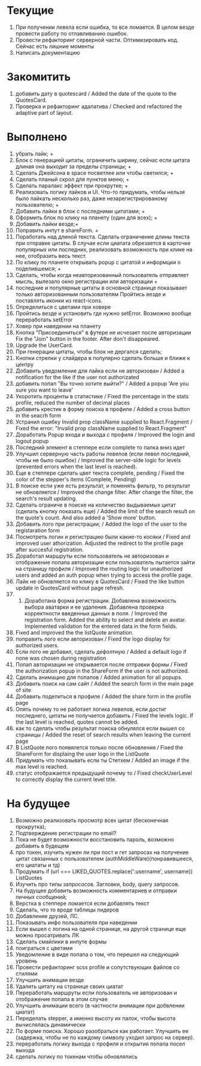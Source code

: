 # Текущие

1. При получении левела если ошибка, то все ломается. В целом везде провести работу по отлавливанию ошибок.
2. Провести рефакторинг серверной части. Оптимизировать код. Сейчас есть лишние моменты
3. Написать документацию


# Закомитить

1. добавить дату в quotescard / Added the date of the quote to the QuotesCard.
2. Проверка и рефакторинг адапатива / Checked and refactored the adaptive part of layout.

# Выполнено

1. убрать лайк; +
2. Блок с генерацией цитаты, ограничить ширину, сейчас если цитата длиная она выходит за пределы страницы; +
3. Сделать Джейсона в space посветлее или чтобы светился; +
4. Сделать планый скрол для пунктов меню; +
5. Сделать паралакс эффект при прокрутке; +
6. Реализовать логику лайков и UI. Что-то придумать, чтобы нельзя было лайкать несколько раз, даже незарегистрированому пользователю; +
7. Добавить лайки в блок с последними цитатами; +
8. Оформить блок по клику на планету (один для всех); +
9. Добавить лайки везде;+
10. Поправить инпут в shareForm. +
11. Поработать над длиной текста. Сделать ограничение длины текста при отправке цитаты. В случае если циатата обрезается в карточке популярных или последних, реализовать возможность при клике на нее, отобразить весь текст.
12. По клику по планете открывать popup с цитатой и информции о поделившемся; +
13. Сделать, чтобы когда неавторизованный пользователь отправляет мысль, вылезало окно регистрации или авторизации +
14. последние и популярные цитаты в основной странице показывает только авторизованным пользователям
    Пройтись везде и поставлять иконки из react-icons.
15. Определиться с цветами при ховере
16. Пройтись везде и установить где нужно setError. Возможно вообще переработать setError
17. Ховер при наведении на планету
18. Кнопка "Присоединиться" в футере не исчезает после авторизации Fix the "Join" button in the footer. After don't disappeared.
19. Upgrade the UserCard.
20. При генерации цитаты, чтобы блок не дергался сделать;
21. Кнопки стрелки у слайдера в популярно сделать больше и ближе к центру
22. Добавить уведомление для лайка если не авторизован / Added a notification for the like if the user not authorizated
23. добавить попап "Вы точно хотите выйти?" / Added a popup 'Are you sure you want to leave'
24. Укоротить проценты в статистике / Fixed the percentage in the stats profile, reduced the number of decimal places
25. добавить крестик в форму поиска в профиле / Added a cross button in the seacrh form
26. Устранил ошибку Invalid prop className supplied to React.Fragment / Fixed the error: "Invalid prop className supplied to React.Fragment"
27. Доработать Popup входа и выхода с профиля / Improved the login and logout popup
28. Последний элемент в степпере если complete то палка вниз идет
29. Улучшил серверную часть работы левелов (если левел последний, чтобы не было ошибок) / Improved the server-side logic for levels (prevented errors when the last level is reached).
30. Еще в степпере сделать цвет текста complete, pending / Fixed the color of the stepper's items (Complete, Pending)
31. В поиске если уже есть результат, и поменять фильтр, то результат не обновляется / Improved the change filter. After change the filter, the search's result updating.
32. Сделать ограниче в поиске на количество выдываемых цитат (сделать кнопку показать еще) / Added the limit of the search result on the quote's count. And also added a 'Show more' button.
33. Добавить лого при регистрации; / Added the logo of the user to the registaration form
34. Посмотреть логин и регистрацию были какие-то косяки / Fixed and improved user athorization. Adjusted the redirect to the profile page after succesful registration.
35. Доработал маршруты если пользователь не авторизован и отображение попапа авторизации если пользователь пытается зайти на страницу профиля / Improved the routing logic for unauthorized users and added an auth popup when trying to access the profile page.
36. Лайк не обновляется по клику в QuotesCard / Fixed the like button update in QuotesCard without page refresh.
37. 1. Доработана форма регистрации. Добавлена возможность выбора аватарки и ее удаления. Добавлена проверка корректности введенных данных в поля. / Improved the registration form. Added the ability to select and delete an avatar. Implemented validation for the entered data in the form fields.
38. Fixed and improved the the listQuote animation.
39. поправить лого если авторизован / Fixed the logo display for authorized users.
40. Если лого не добавил, сделать дефолтную / Added a default logo if none was chosen during registration
41. Попап авторизации не открывается после отправки формы / Fixed the authorization popup in the ShareForm if the user is not authorized.
42. Сделать анимацию для попапов / Added animation for all popups.
43. Добавить поиск на сам сайт / Added the search form in the main page of site
44. Добавить поделиться в профиле / Added the share form in the profile page
45. Опять почему то не работает логика левелов, если достиг последнего, цитаты не получается добавить / Fixed the levels logic. If the last level is reached, quotes cannot be added.
46. как то сделать чтобы результат поиска обнулялся если вышел со страницы / Added the reset of search results when leaving the current page
47. В ListQuote лого появялется только после обновления / Fixed the ShareForm for displaing the user logo in the ListQuote
48. Придумать что показывать если ты Стетхем / Added an image if the max level is reached.
49. статус отображается предыдущий почему то / Fixed checkUserLevel to correctly display the current level title.

# На будущее

1. Возможно реализовать просмотр всех цитат (бесконечная прокрутка);
2. Подтверждение регистрации по email?
3. Пока не будет возможности восстановить пароль, возможно добавить в будещем
4. про токен, изучить нужен ли при пост и гет запросах на получение цитат связанных с пользователем (authMiddleWare)(понравившееся, его циататы и тд)
5. Продумать if (url === LIKED_QUOTES.replace(':username', username)) ListQuotes
6. Изучить про типы запрососов. Загловки, body, query запросов.
7. На будущее добавить возможность комментариев и отправки личных сообщений;
8. Верстка в степпере ломается если добавлять текст
9. Сделать, что то вроде таблицы лидеров
10. Добавление друзей, ЛС.
11. Показывать инфо пользователя при наведении
12. Если вышел с логина на одной странице, на другой странице еще можно просатривать ЛК
13. Сделать смайлики в инпуте формы
14. поиграться с цветами
15. Уведомление в виде попапа о том, что перешел на следующий уровень
16. Провести рефакторинг scss profile и сопутствующих файлов со стилями
17. Улучшить анимации везде
18. Удалить цитату на странице своих циатат
19. Переработать маршруты если пользователь не авторизован и отображение попапа в этом случае
20. Улучшить анимации всего (в частности анимации при добвлении циатат)
21. Переделать stepper, а именно высоту их палок, чтобы высота вычислялась динамически
22. По форме поиска. Хорошо разобраться как работает. Улучшить ее (задержка, чтобы не по каждому символу уходил запрос на сервер).
23. переработать логику выхода с профиля и открытия попапа посел выхода
24. сделать логику по токенам чтобы обновлялись
